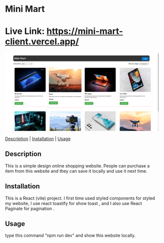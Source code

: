 
<!-- README.md -->
# Mini Mart
# Live Link: https://mini-mart-client.vercel.app/

<img src="./src/assets/readme.png" alt="Project Image" />

[Description](#description) | [Installation](#installation) | [Usage](#usage) 

## Description
This is a simple design online shopping website. People can purchase a item from this website and they can save it locally and use it next time.

## Installation
This is a React (vite) project. I first time used styled components for styled my website, I use react toastify for show toast , and I also use React Paginate for pagination . 

## Usage 
type this command "npm run dev" and show this website locally.
